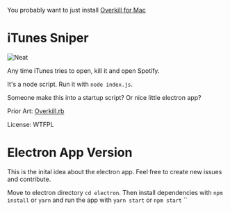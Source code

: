 You probably want to just install [Overkill for Mac](https://github.com/KrauseFx/overkill-for-mac)

# iTunes Sniper

![Neat](./neat.gif)

Any time iTunes tries to open, kill it and open Spotify.

It's a node script. Run it with `node index.js`.

Someone make this into a startup script? Or nice little electron app?

Prior Art: [Overkill.rb](https://github.com/KrauseFx/overkill/blob/master/overkill.rb)

License: WTFPL

# Electron App Version

This is the inital idea about the electron app. Feel free to create new issues and contribute.

Move to electron directory `cd electron`. Then install dependencies with `npm install` or `yarn` and run the app with `yarn start` or `npm start` ``
